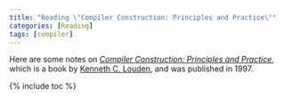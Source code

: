 ```yaml
---
title: "Reading \"Compiler Construction: Principles and Practice\""
categories: [Reading]
tags: [compiler]
---
```


Here are some notes on [*Compiler Construction: Principles and Practice*](http://www.cs.sjsu.edu/~louden/cmptext/), which is a book by [Kenneth C. Louden](http://www.cs.sjsu.edu/~louden/), and was published in 1997.

{% include toc %}
